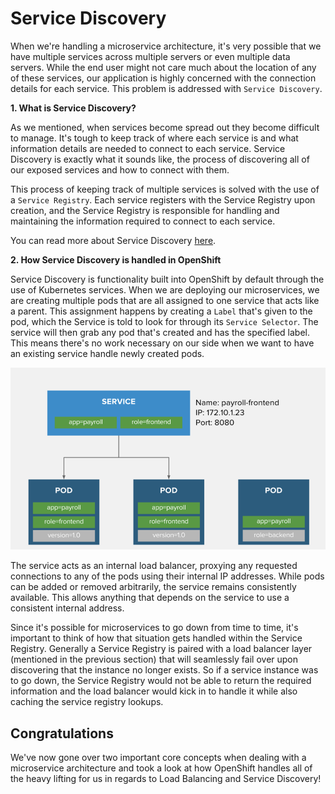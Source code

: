 # Service Discovery

When we're handling a microservice architecture, it's very possible that we have multiple services across multiple servers or even multiple data servers. While the end user might not care much about the location of any of these services, our application is highly concerned with the connection details for each service. This problem is addressed with `Service Discovery`.

**1. What is Service Discovery?**

As we mentioned, when services become spread out they become difficult to manage. It's tough to keep track of where each service is and what information details are needed to connect to each service. Service Discovery is exactly what it sounds like, the process of discovering all of our exposed services and how to connect with them.

This process of keeping track of multiple services is solved with the use of a `Service Registry`. Each service registers with the Service Registry upon creation, and the Service Registry is responsible for handling and maintaining the information required to connect to each service. 

You can read more about Service Discovery [here](https://appdev.openshift.io/docs/spring-boot-runtime.html#creating-a-basic-spring-boot-application_spring-boot).

**2. How Service Discovery is handled in OpenShift**

Service Discovery is functionality built into OpenShift by default through the use of Kubernetes services. When we are deploying our microservices, we are creating multiple pods that are all assigned to one service that acts like a parent. This assignment happens by creating a `Label` that's given to the pod, which the Service is told to look for through its `Service Selector`. The service will then grab any pod that's created and has the specified label. This means there's no work necessary on our side when we want to have an existing service handle newly created pods.

![Service Discovery](../../assets/middleware/rhoar-microservices/service-discovery.png)

The service acts as an internal load balancer, proxying any requested connections to any of the pods using their internal IP addresses. While pods can be added or removed arbitrarily, the service remains consistently available. This allows anything that depends on the service to use a consistent internal address.

Since it's possible for microservices to go down from time to time, it's important to think of how that situation gets handled within the Service Registry. Generally a Service Registry is paired with a load balancer layer (mentioned in the previous section) that will seamlessly fail over upon discovering that the instance no longer exists. So if a service instance was to go down, the Service Registry would not be able to return the required information and the load balancer would kick in to handle it while also caching the service registry lookups.


## Congratulations

We've now gone over two important core concepts when dealing with a microservice architecture and took a look at how OpenShift handles all of the heavy lifting for us in regards to Load Balancing and Service Discovery!
